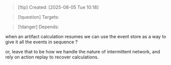 
>[!tip] Created: [2025-08-05 Tue 10:18]

>[!question] Targets: 

>[!danger] Depends: 

when an artifact calculation resumes we can use the event store as a way to give it all the events in sequence ?

or, leave that to be how we handle the nature of intermittent network, and rely on action replay to recover calculations.